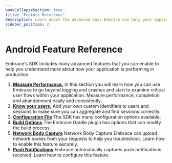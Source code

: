 ```yaml
---
bookCollapseSection: true
title: "Feature Reference"
description: Learn about the advanced ways Embrace can help your application
sidebar_position: 2
---
```


# Android Feature Reference

Embrace's SDK includes many advanced features that you can enable to help you understand more about
how your application is performing in production.

1. [**Measure Performance.**](/android/features/performance-monitoring) In this section you will learn how you can use Embrace to go beyond logging and crashes and start to examine critical user flows within your application. Measure performance, completion and abandonment easily and consistently.
1. [**Know your users.**](/android/features/identify-users) Add your own custom identifiers to users and sessions to make sure you can aggregate and find sessions correctly.
1. [**Configuration File**](/android/features/configuration-file) The SDK has many configuration options available.
1. [**Build Options**](/android/features/build-options) The Embrace Gradle plugin has options that can modify the build process.
1. [**Network Body Capture**](/android/features/network-body-capture) Network Body Capture Embrace can upload network bodies from your requests to help you troubleshoot. Learn how to enable this feature securely.
1. [**Push Notifications**](/android/features/push-notifications) Embrace automatically captures push notifications received. Learn how to configure this feature.

